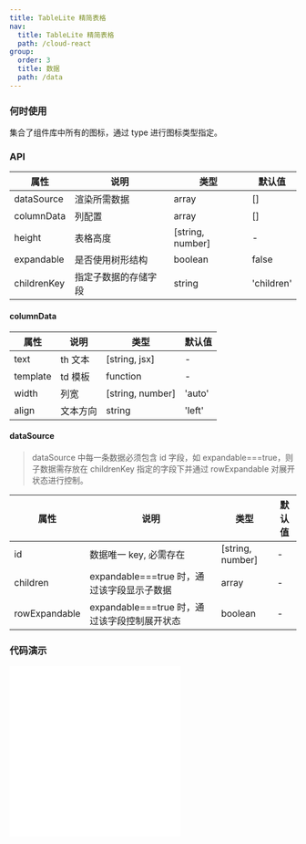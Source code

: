 ```yaml
---
title: TableLite 精简表格
nav:
  title: TableLite 精简表格
  path: /cloud-react
group:
  order: 3
  title: 数据
  path: /data
---
```


### 何时使用

集合了组件库中所有的图标，通过 type 进行图标类型指定。

### API

| 属性        | 说明                 | 类型             | 默认值     |
| ----------- | -------------------- | ---------------- | ---------- |
| dataSource  | 渲染所需数据         | array            | []         |
| columnData  | 列配置               | array            | []         |
| height      | 表格高度             | [string, number] | -          |
| expandable  | 是否使用树形结构     | boolean          | false      |
| childrenKey | 指定子数据的存储字段 | string           | 'children' |

#### columnData

| 属性 | 说明 | 类型 | 默认值 |
| ----------- | -------------------- | ---------------- | ---------- |
| text | th 文本 | [string, jsx] | - |
| template | td 模板 | function | - |
| width | 列宽 | [string, number] | 'auto' |
| align | 文本方向 | string | 'left' |

#### dataSource

> dataSource 中每一条数据必须包含 id 字段，如 expandable===true，则子数据需存放在 childrenKey 指定的字段下并通过 rowExpandable 对展开状态进行控制。

| 属性 | 说明 | 类型 | 默认值 |
| ----------- | -------------------- | ---------------- | ---------- |
| id | 数据唯一 key, 必需存在 | [string, number] | - |
| children | expandable===true 时，通过该字段显示子数据 | array | - |
| rowExpandable | expandable===true 时，通过该字段控制展开状态 | boolean | - |

 ### 代码演示 

<embed src="@components/table-lite/demos/basic-table-lite.md" /> 

<embed src="@components/table-lite/demos/tree.md" /> 
